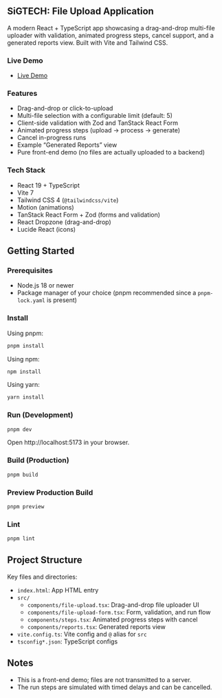 ## SiGTECH: File Upload Application

A modern React + TypeScript app showcasing a drag-and-drop multi-file uploader with validation, animated progress steps, cancel support, and a generated reports view. Built with Vite and Tailwind CSS.

### Live Demo

- [Live Demo](https://file-upload-liard.vercel.app/)

### Features

- Drag-and-drop or click-to-upload
- Multi-file selection with a configurable limit (default: 5)
- Client-side validation with Zod and TanStack React Form
- Animated progress steps (upload → process → generate)
- Cancel in-progress runs
- Example “Generated Reports” view
- Pure front-end demo (no files are actually uploaded to a backend)

### Tech Stack

- React 19 + TypeScript
- Vite 7
- Tailwind CSS 4 (`@tailwindcss/vite`)
- Motion (animations)
- TanStack React Form + Zod (forms and validation)
- React Dropzone (drag-and-drop)
- Lucide React (icons)

## Getting Started

### Prerequisites

- Node.js 18 or newer
- Package manager of your choice (pnpm recommended since a `pnpm-lock.yaml` is present)

### Install

Using pnpm:

```bash
pnpm install
```

Using npm:

```bash
npm install
```

Using yarn:

```bash
yarn install
```

### Run (Development)

```bash
pnpm dev
```

Open http://localhost:5173 in your browser.

### Build (Production)

```bash
pnpm build
```

### Preview Production Build

```bash
pnpm preview
```

### Lint

```bash
pnpm lint
```

## Project Structure

Key files and directories:

- `index.html`: App HTML entry
- `src/`
  - `components/file-upload.tsx`: Drag-and-drop file uploader UI
  - `components/file-upload-form.tsx`: Form, validation, and run flow
  - `components/steps.tsx`: Animated progress steps with cancel
  - `components/reports.tsx`: Generated reports view
- `vite.config.ts`: Vite config and `@` alias for `src`
- `tsconfig*.json`: TypeScript configs

## Notes

- This is a front-end demo; files are not transmitted to a server.
- The run steps are simulated with timed delays and can be cancelled.
